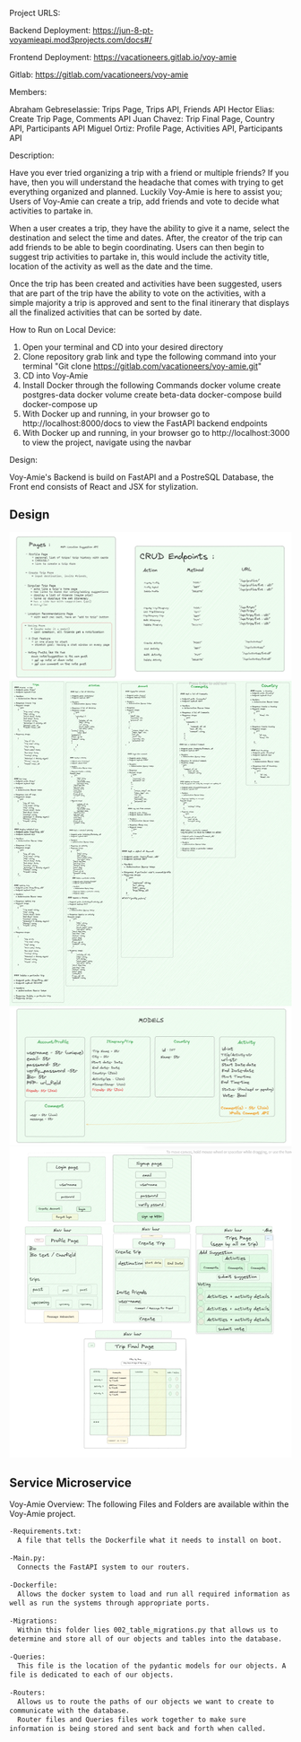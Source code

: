 Project URLS:

  Backend Deployment:
    https://jun-8-pt-voyamieapi.mod3projects.com/docs#/

  Frontend Deployment:
    https://vacationeers.gitlab.io/voy-amie

  Gitlab:
    https://gitlab.com/vacationeers/voy-amie


Members:

  Abraham Gebreselassie: Trips Page, Trips API, Friends API
  Hector Elias: Create Trip Page, Comments API
  Juan Chavez: Trip Final Page, Country API, Participants API
  Miguel Ortiz: Profile Page, Activities API, Participants API


Description:

  Have you ever tried organizing a trip with a friend or multiple friends? If you have, then you will understand the headache that comes with trying to get everything organized and planned. Luckily Voy-Amie is here to assist you; Users of Voy-Amie can create a trip, add friends and vote to decide what activities to partake in.

  When a user creates a trip, they have the ability to give it a name, select the destination and select the time and dates. After, the creator of the trip can add friends to be able to begin coordinating. Users can then begin to suggest trip activities to partake in, this would include the activity title, location of the activity as well as the date and the time.

  Once the trip has been created and activities have been suggested, users that are part of the trip have the ability to vote on the activities, with a simple majority a trip is approved and sent to the final itinerary that displays all the finalized activities that can be sorted by date.


How to Run on Local Device:

  1. Open your terminal and CD into your desired directory
  2. Clone repository grab link and type the following command into your terminal "Git clone https://gitlab.com/vacationeers/voy-amie.git"
  3. CD into Voy-Amie
  4. Install Docker through the following Commands
      docker volume create postgres-data
      docker volume create beta-data
      docker-compose build
      docker-compose up
  5. With Docker up and running, in your browser go to http://localhost:8000/docs to view the FastAPI backend endpoints
  6. With Docker up and running, in your browser go to http://localhost:3000 to view the project, navigate using the navbar

Design:

  Voy-Amie's Backend is build on FastAPI and a PostreSQL Database, the Front end consists of React and JSX for stylization.
## Design
![1.PNG](1.PNG)
![API's.PNG](API's.PNG)
![Models.PNG](Models.PNG)
![pages.PNG](Pages.PNG)
## Service Microservice


Voy-Amie Overview:
  The following Files and Folders are available within the Voy-Amie project.

    -Requirements.txt:
      A file that tells the Dockerfile what it needs to install on boot.

    -Main.py:
      Connects the FastAPI system to our routers.

    -Dockerfile:
      Allows the docker system to load and run all required information as well as run the systems through appropriate ports.

    -Migrations:
      Within this folder lies 002_table_migrations.py that allows us to determine and store all of our objects and tables into the database.

    -Queries:
      This file is the location of the pydantic models for our objects. A file is dedicated to each of our objects.

    -Routers:
      Allows us to route the paths of our objects we want to create to communicate with the database.
      Router files and Queries files work together to make sure information is being stored and sent back and forth when called.
